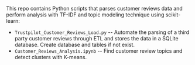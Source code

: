 This repo contains Python scripts that parses customer reviews data and perform analysis with TF-IDF and topic modeling technique using scikit-learn:

* `Trustpilot_Customer_Reviews_Load.py` -- Automate the parsing of a third party customer reviews through ETL and stores the data in a SQLite database. Create database and tables if not exist.
* `Customer_Reviews_Analysis.ipynb` -- Find customer review topics and detect clusters with K-means.
